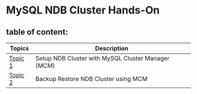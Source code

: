 # MySQL NDB Cluster Hands-On

## table of content:
| Topics | Description |
|--------|--------------------------|
| [Topic 1](https://github.com/muhba25/mysql-ndbcluster/tree/main/Topic%201%20-%20Setup%20NDB%20Cluster%20with%20MCM) | Setup NDB Cluster with MySQL Cluster Manager (MCM) |
| [Topic 2](https://github.com/muhba25/mysql-ndbcluster/tree/main/Topic%202%20-%20Backup%20Restore%20NDB%20Cluster%20using%20MCM) | Backup Restore NDB Cluster using MCM |
